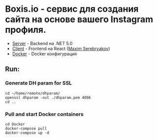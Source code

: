 # Boxis.io - сервис для создания сайта на основе вашего Instagram профиля.

* [Server](/Server) - Backend на .NET 5.0
* [Client](/Client) - Frontend на React ([Maxim Serebryakov](https://github.com/StarkMP))
* [Docker](/Docker) - Docker конфигурация

## Run:

### Generate DH param for SSL
```
cd ~/home/remote/dhparam/
openssl dhparam -out ./dhparam.pem 4096
cd ..
```

### Pull and start Docker containers
```
cd Docker
docker-compose pull
docker-compose up -d
```
